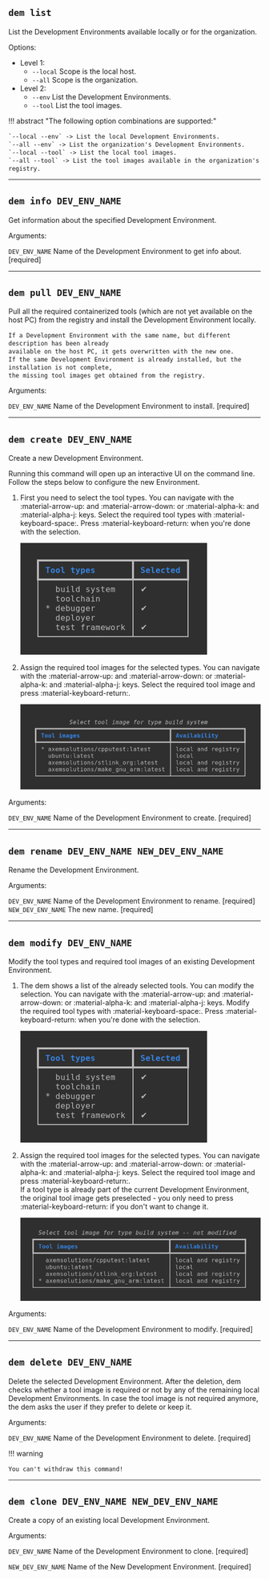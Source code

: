 ## **`dem list`**

List the Development Environments available locally or for the organization.

Options:

- Level 1:
    - `--local` Scope is the local host.
    - `--all` Scope is the organization.
- Level 2:
    - `--env` List the Development Environments.
    - `--tool` List the tool images.

!!! abstract "The following option combinations are supported:"

    `--local --env` -> List the local Development Environments.  
    `--all --env` -> List the organization's Development Environments.  
    `--local --tool` -> List the local tool images.  
    `--all --tool` -> List the tool images available in the organization's registry.  

---

## **`dem info DEV_ENV_NAME`**

Get information about the specified Development Environment.

Arguments:

`DEV_ENV_NAME` Name of the Development Environment to get info about. [required]

---

## **`dem pull DEV_ENV_NAME`**

Pull all the required containerized tools (which are not yet available on the host PC) from the 
registry and install the Development Environment locally.

    If a Development Environment with the same name, but different description has been already 
    available on the host PC, it gets overwritten with the new one.
    If the same Development Environment is already installed, but the installation is not complete, 
    the missing tool images get obtained from the registry.

Arguments:

`DEV_ENV_NAME` Name of the Development Environment to install. [required]

---

## **`dem create DEV_ENV_NAME`**

Create a new Development Environment.

Running this command will open up an interactive UI on the command line. Follow the steps below to 
configure the new Environment.

1. First you need to select the tool types. You can navigate with the :material-arrow-up: and 
:material-arrow-down: or :material-alpha-k: and :material-alpha-j: keys. Select the required 
tool types with :material-keyboard-space:. Press :material-keyboard-return: when you're done with 
the selection.

    ![tool select](wp-content/tool_select.png)

2. Assign the required tool images for the selected types. You can navigate with the 
:material-arrow-up: and :material-arrow-down: or :material-alpha-k: and :material-alpha-j: keys. 
Select the required tool image and press :material-keyboard-return:.

    ![image select](wp-content/image_select.png)

Arguments:

`DEV_ENV_NAME` Name of the Development Environment to create. [required]

---

## **`dem rename DEV_ENV_NAME NEW_DEV_ENV_NAME`**

Rename the Development Environment.

Arguments:

`DEV_ENV_NAME`      Name of the Development Environment to rename. [required]  
`NEW_DEV_ENV_NAME`  The new name.  [required]

---

## **`dem modify DEV_ENV_NAME`**

Modify the tool types and required tool images of an existing Development Environment.

1. The dem shows a list of the already selected tools. You can modify the selection. You can 
navigate with the :material-arrow-up: and :material-arrow-down: or :material-alpha-k: and 
:material-alpha-j: keys. Modify the required tool types with :material-keyboard-space:. Press 
:material-keyboard-return: when you're done with the selection.

    ![tool select](wp-content/tool_select.png)

2. Assign the required tool images for the selected types. You can navigate with the 
:material-arrow-up: and :material-arrow-down: or :material-alpha-k: and :material-alpha-j: keys. 
Select the required tool image and press :material-keyboard-return:.  
If a tool type is already part of the current Development Environment, the original tool image 
gets preselected - you only need to press :material-keyboard-return: if you don't want to change it.

    ![modify image select](wp-content/modify_image_select.png)

Arguments:

`DEV_ENV_NAME` Name of the Development Environment to modify. [required]

---

## **`dem delete DEV_ENV_NAME`**

Delete the selected Development Environment. After the deletion, dem checks whether a tool image is 
required or not by any of the remaining local Development Environments. In case the tool image is 
not required anymore, the dem asks the user if they prefer to delete or keep it.

Arguments:

`DEV_ENV_NAME` Name of the Development Environment to delete. [required]

!!! warning

    You can't withdraw this command!

---

## **`dem clone DEV_ENV_NAME NEW_DEV_ENV_NAME`**

Create a copy of an existing local Development Environment.

Arguments:

`DEV_ENV_NAME` Name of the Development Environment to clone. [required]

`NEW_DEV_ENV_NAME` Name of the New Development Environment. [required]